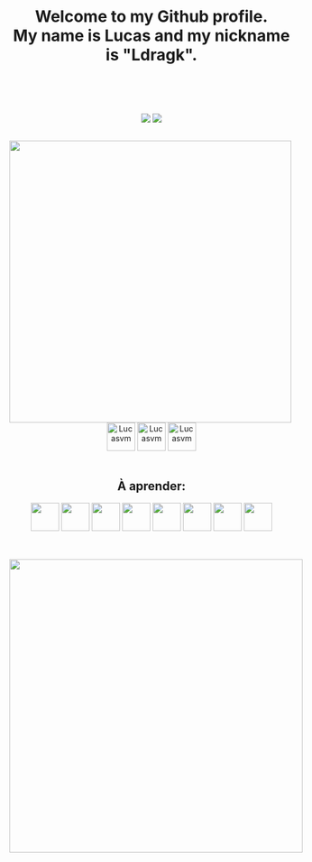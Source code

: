 <h1 align="center"><strong>
Welcome to my Github profile.<br>
My name is Lucas and my nickname is "Ldragk".<br><br><br>
</strong> 
</h1> 

<!-- Redes Sociais -->

<div align="center">  
    <a href = "mailto:lucasvm.ti@gmail.com"><img src="https://img.shields.io/badge/Gmail-D14836?style=for-the-badge&logo=gmail&logoColor=white" target="_blank"></a>
    <a href="https://www.linkedin.com/in/lucas-v-marangoni-350824238/" target="_blank"><img src="https://img.shields.io/badge/-LinkedIn-%230077B5?style=for-the-badge&logo=linkedin&logoColor=white" target="_blank"></a>   
</div> 

##


<div style="display: inline-block" align="center" >            
        <img width="500em"  src="https://github-readme-stats.vercel.app/api/top-langs/?username=Ldragk&layout=compact&langs_count=7&theme=midnight-purple"/></a>
</div> <br>


<!-- Tecnologias -->

<div align="center">
    <img alt="Lucasvm" width="50px" src="https://cdn.jsdelivr.net/gh/devicons/devicon/icons/html5/html5-plain.svg" />        
    <img alt="Lucasvm" width="50px" src="https://cdn.jsdelivr.net/gh/devicons/devicon/icons/javascript/javascript-plain.svg" />
    <img alt="Lucasvm" width="50px" src="https://cdn.jsdelivr.net/gh/devicons/devicon/icons/css3/css3-plain.svg" />                         
</div><br>
  
  <h2 align="center">À aprender:</h2>
  
<div align="center">
    <img width="50px" src="https://cdn.jsdelivr.net/gh/devicons/devicon/icons/firebase/firebase-plain.svg" />           
    <img width="50px" src="https://cdn.jsdelivr.net/gh/devicons/devicon/icons/nodejs/nodejs-original.svg" />   
    <img width="50px" src="https://cdn.jsdelivr.net/gh/devicons/devicon/icons/react/react-original.svg" />    
    <img width="50px" src="https://cdn.jsdelivr.net/gh/devicons/devicon/icons/bootstrap/bootstrap-original.svg" />    
    <img width="50px" src="https://cdn.jsdelivr.net/gh/devicons/devicon/icons/mongodb/mongodb-original.svg" /> 
    <img width="50px" src="https://cdn.jsdelivr.net/gh/devicons/devicon/icons/electron/electron-original.svg" />
    <img width="50px" src="https://cdn.jsdelivr.net/gh/devicons/devicon/icons/linux/linux-original.svg" />        
    <img width="50px" src="https://cdn.jsdelivr.net/gh/devicons/devicon/icons/git/git-original.svg" />                              
</div><br>
  
  
## 

<div style="display: inline-block" align="center" >    
        <img width="520em" src="https://github-readme-streak-stats.herokuapp.com/?user=Ldragk&theme=midnight-purple" ">
</div>


                                                                                                               
                                                                                                   
